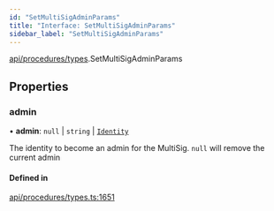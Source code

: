 ```yaml
---
id: "SetMultiSigAdminParams"
title: "Interface: SetMultiSigAdminParams"
sidebar_label: "SetMultiSigAdminParams"
---
```


[api/procedures/types](../../../../../modules/API/Procedures/Types/Types.md).SetMultiSigAdminParams

## Properties

### admin

• **admin**: ``null`` \| `string` \| [`Identity`](../../../../../classes/API/Entities/Identity/Identity.md)

The identity to become an admin for the MultiSig. `null` will remove the current admin

#### Defined in

[api/procedures/types.ts:1651](https://github.com/PolymeshAssociation/polymesh-sdk/blob/5b946f904/src/api/procedures/types.ts#L1651)
